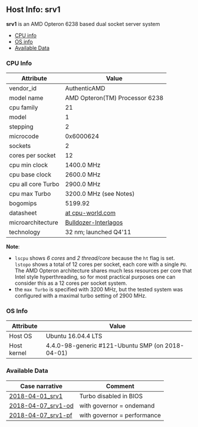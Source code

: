## Host Info: srv1

**srv1** is an AMD Opteron 6238 based dual socket server system

- [CPU info](#user-content-cpu)
- [OS info](#user-content-os)
- [Available Data](#user-content-data)

### <a id="cpu">CPU Info</a>

| Attribute | Value |
| --------- | ----- |
| vendor_id    | AuthenticAMD |
| model name   | AMD Opteron(TM) Processor 6238 |
| cpu family   | 21 |
| model        | 1 |
| stepping     | 2 |
| microcode    | 0x6000624 |
| sockets      | 2 |
| cores per socket | 12 |
| cpu min clock   | 1400.0 MHz |
| cpu base clock  | 2600.0 MHz |
| cpu all core Turbo | 2900.0 MHz |
| cpu max Turbo | 3200.0 MHz (see Notes) |
| bogomips     | 5199.92 |
| datasheet    | [at cpu-world.com](http://www.cpu-world.com/CPUs/Bulldozer/AMD-Opteron%206238.html) |
| microarchitecture | [Bulldozer-Interlagos](https://en.wikipedia.org/wiki/Bulldozer_(microarchitecture)) |
| technology   | 32 nm; launched Q4'11 |


**Note**:
- `lscpu` shows _6 cores_ and _2 thread/core_ because the `ht` flag is set.
  `lstopo` shows a total of 12 cores per socket, each core with a single `PU`.
  The AMD Opteron architecture shares much less resources per core that Intel
  style hyperthreading, so for most practical purposes one can consider this as a
  12 cores per socket system.
- the `max Turbo` is specified with 3200 MHz, but the tested system was
  configured with a maximal turbo setting of 2900 MHz.

### <a id="os">OS Info</a>

| Attribute | Value |
| --------- | ----- |
| Host OS      | Ubuntu 16.04.4 LTS |
| Host kernel  | 4.4.0-98-generic #121-Ubuntu SMP (on 2018-04-01) |

### <a id="data">Available Data</a>

| Case narrative | Comment |
| -------------- | ------- |
| [2018-04-01_srv1](2018-04-01_srv1.md) | Turbo disabled in BIOS |
| [2018-04-07_srv1-od](2018-04-07_srv1-od.md) | with governor = ondemand |
| [2018-04-07_srv1-pf](2018-04-07_srv1-pf.md) | with governor = performance |
